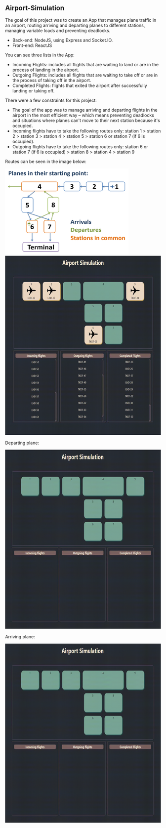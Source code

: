 ## Airport-Simulation
 
The goal of this project was to create an App that manages plane traffic in an airport, routing arriving and departing planes to different stations, managing variable loads and preventing deadlocks. 

* Back-end: NodeJS, using Express and Socket.IO.
* Front-end: ReactJS

You can see three lists in the App:
* Incoming Flights: includes all flights that are waiting to land or are in the process of landing in the airport. 
* Outgoing Flights: includes all flights that are waiting to take off or are in the process of taking off in the airport.
* Completed Flights: flights that exited the airport after successfully landing or taking off.

There were a few constraints for this project:
* The goal of the app was to manage arriving and departing flights in the airport in the most efficient way – which means preventing deadlocks and situations where planes can't move to their next station because it's occupied. 
* Incoming flights have to take the following routes only: station 1 > station 2 > station 3 > station 4 > station 5 > station 6 or station 7 (if 6 is occupied).
* Outgoing flights have to take the following routes only: station 6 or station 7 (if 6 is occupied) > station 8 > station 4 > station 9

Routes can be seen in the image below:

 <img src="https://github.com/Lena-Kalmikov/Airport-Simulation/blob/main/schema.PNG" width="400" height="280"/>

 <img src="https://github.com/Lena-Kalmikov/Airport-Simulation/blob/main/airport_activity.gif" width="700" height="580"/>

Departing plane:

 <img src="https://github.com/Lena-Kalmikov/Airport-Simulation/blob/main/takeoff1.gif" width="700" height="580"/>

Arriving plane:

 <img src="https://github.com/Lena-Kalmikov/Airport-Simulation/blob/main/landing1.gif" width="700" height="580"/>
 
